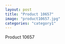 ```yaml
---
layout: post
title: "Product 10657"
image: "product10657.jpg"
categories: "category1"
---
```

Product 10657
